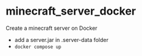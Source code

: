 # minecraft_server_docker
Create a minecraft server on Docker

* add a server.jar in .server-data folder
* `docker compose up`
